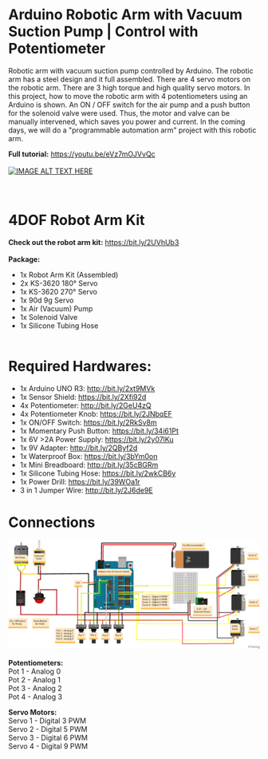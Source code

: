 # Arduino Robotic Arm with Vacuum Suction Pump | Control with Potentiometer
Robotic arm with vacuum suction pump controlled by Arduino. The robotic arm has a steel design and it full assembled. There are 4 servo motors on the robotic arm. There are 3 high torque and high quality servo motors. In this project, how to move the robotic arm with 4 potentiometers using an Arduino is shown. An ON / OFF switch for the air pump and a push button for the solenoid valve were used. Thus, the motor and valve can be manually intervened, which saves you power and current. In the coming days, we will do a "programmable automation arm" project with this robotic arm.
</br>

**Full tutorial:** https://youtu.be/eVz7mOJVvQc </br></br>
[![IMAGE ALT TEXT HERE](http://img.youtube.com/vi/eVz7mOJVvQc/0.jpg)](http://www.youtube.com/watch?v=eVz7mOJVvQc)</br></br></br>
# 4DOF Robot Arm Kit
**Check out the robot arm kit:** https://bit.ly/2UVhUb3 </br></br>
**Package:**</br>
- 1x Robot Arm Kit (Assembled)</br>
- 2x KS-3620 180° Servo</br>
- 1x KS-3620 270° Servo</br>
- 1x 90d 9g Servo</br>
- 1x Air (Vacuum) Pump</br>
- 1x Solenoid Valve</br>
- 1x Silicone Tubing Hose</br></br>
# Required Hardwares: </br>
- 1x Arduino UNO R3: http://bit.ly/2xt9MVk
- 1x Sensor Shield: https://bit.ly/2Xfi92d
- 4x Potentiometer: http://bit.ly/2GeU4zQ
- 4x Potentiometer Knob: https://bit.ly/2JNbqEF
- 1x ON/OFF Switch: https://bit.ly/2RkSv8m
- 1x Momentary Push Button: https://bit.ly/34i61Pt
- 1x 6V >2A Power Supply: https://bit.ly/2y07lKu
- 1x 9V Adapter: http://bit.ly/2QByf2d
- 1x Waterproof Box: https://bit.ly/3bYm0on
- 1x Mini Breadboard: http://bit.ly/35cBGRm
- 1x Silicone Tubing Hose: https://bit.ly/2wkCB6y
- 1x Power Drill: https://bit.ly/39WOa1r
- 3 in 1 Jumper Wire: http://bit.ly/2J6de9E
# Connections
![](connections_png.png) </br></br>
**Potentiometers:** </br>
Pot 1 - Analog 0 </br>
Pot 2 - Analog 1 </br>
Pot 3 - Analog 2 </br>
Pot 4 - Analog 3 </br>

**Servo Motors:**</br>
Servo 1 - Digital 3 PWM</br>
Servo 2 - Digital 5 PWM</br>
Servo 3 - Digital 6 PWM</br>
Servo 4 - Digital 9 PWM</br>
